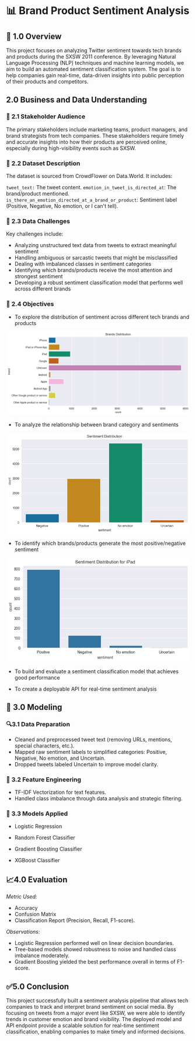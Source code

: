 # 📊 **Brand Product Sentiment Analysis**

## 📌 **1.0 Overview**
This project focuses on analyzing Twitter sentiment towards tech brands and products during the SXSW 2011 conference. By leveraging Natural Language Processing (NLP) techniques and machine learning models, we aim to build an automated sentiment classification system. The goal is to help companies gain real-time, data-driven insights into public perception of their products and competitors.

## **2.0 Business and Data Understanding**

### 🎯 **2.1 Stakeholder Audience**
The primary stakeholders include marketing teams, product managers, and brand strategists from tech companies. These stakeholders require timely and accurate insights into how their products are perceived online, especially during high-visibility events such as SXSW.

### 📁 **2.2 Dataset Description**
The dataset is sourced from CrowdFlower on Data.World. It includes:

`tweet_text:` The tweet content.
`emotion_in_tweet_is_directed_at`: The brand/product mentioned.
`is_there_an_emotion_directed_at_a_brand_or_product`: Sentiment label (Positive, Negative, No emotion, or I can't tell).

### 🧪 **2.3 Data Challenges**

Key challenges include:

- Analyzing unstructured text data from tweets to extract meaningful sentiment
- Handling ambiguous or sarcastic tweets that might be misclassified
- Dealing with imbalanced classes in sentiment categories
- Identifying which brands/products receive the most attention and strongest sentiment
- Developing a robust sentiment classification model that performs well across different brands

### 🎯 **2.4 Objectives**

- To explore the distribution of sentiment across different tech brands and products

![Brand Distribution](image-3.png)

- To analyze the relationship between brand category and sentiments

![Sentiment Distribution](image-4.png)

- To identify which brands/products generate the most positive/negative sentiment

![Sentiment Distribution for Ipad](image-5.png)

- To build and evaluate a sentiment classification model that achieves good performance

- To create a deployable API for real-time sentiment analysis


## 🤖 **3.0 Modeling**
### 🔍**3.1 Data Preparation**
- Cleaned and preprocessed tweet text (removing URLs, mentions, special characters, etc.).
- Mapped raw sentiment labels to simplified categories: Positive, Negative, No emotion, and Uncertain.
- Dropped tweets labeled Uncertain to improve model clarity.

### 🔧 **3.2 Feature Engineering**
- TF-IDF Vectorization for text features.
- Handled class imbalance through data analysis and strategic filtering.

### 🧠 **3.3 Models Applied**
- Logistic Regression

- Random Forest Classifier
- Gradient Boosting Classifier
- XGBoost Classifier

## 📈**4.0 Evaluation**
*Metric Used:*
- Accuracy
- Confusion Matrix
- Classification Report (Precision, Recall, F1-score).

*Observations:*

- Logistic Regression performed well on linear decision boundaries.
- Tree-based models showed robustness to noise and handled class imbalance moderately.
- Gradient Boosting yielded the best performance overall in terms of F1-score.

## ✅**5.0 Conclusion**
This project successfully built a sentiment analysis pipeline that allows tech companies to track and interpret brand sentiment on social media. By focusing on tweets from a major event like SXSW, we were able to identify trends in customer emotion and brand visibility. The deployed model and API endpoint provide a scalable solution for real-time sentiment classification, enabling companies to make timely and informed decisions.


